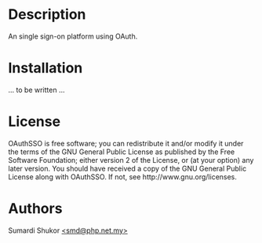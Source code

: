 <h1>Description</h1>
An single sign-on platform using OAuth.
<h1>Installation</h1>
... to be written ...
<h1>License</h1>
OAuthSSO is free software; you can redistribute it and/or modify it under the terms of the GNU General Public License as published by the Free Software Foundation; either version 2 of the License, or (at your option) any later version. You should have received a copy of the GNU General Public License along with OAuthSSO. If not, see http://www.gnu.org/licenses.
<h1>Authors</h1>
Sumardi Shukor <a href="mailto:smd@.php.net.my">&lt;smd@php.net.my&gt;</a>

